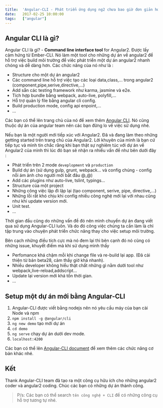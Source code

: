 ```yaml
---
title:  'Angular-CLI - Phát triển ứng dụng ng2 chưa bao giờ đơn giản hơn thế'
date:   2017-02-25 10:00:00
tags:   ["angular"]
---
```


<!-- ![angular-cli](http://i.imgur.com/7svwDWJ.png) -->

## Angular CLI là gì?

Angular CLI là gì? - **Command line interface tool** for Angular2. Được lấy cảm hứng từ Ember-CLI. Nó làm một tool cho những dự án về angular2 để hỗ trợ việc build môi trường để viêc phát triển một dự án angular2 nhanh chóng và dễ dàng hơn. Các chức năng của nó như là <i class="em em---1"></i> :

<!-- more -->

- Structure cho một dự án angular2
- Các command line hỗ trợ việc tạo các loại data,class,... trong angular2 (component,pipe,serive,directive,...)
- Add sẵn các testing framework như karma, jasmine và e2e.
- Tích hợp bundle bằng webpack, auto-live, polyfill,...
- Hỗ trợ quản lý file bằng angular cli config.
- Build production mode, config api enpoint,...
- ...

Các bạn có thể lên trang chủ của nó để xem thêm [Angular CLI](https://cli.angular.io/). Nó cũng thuộc dự án của angular team nên các bạn đừng lo về việc sử dụng nhé.

Nếu bạn là một người mới tiếp xúc với Angular2. Đã và đang làm theo những getting started trên trang chủ của Angular2. Lời khuyên của mình là bạn cứ tiếp tục và mình tin chắc rằng khi bạn thật sự nghiêm túc với dự án về Angular2 của mình thì lúc đó bạn sẽ nhận ra nhiều vấn đề như bên dưới đây <i class="em em-confounded"></i> :

- Phát triển trên 2 mode `deveplopment` và `production`
- Build dự án (sử dụng gulp, grunt, webpack... và config chúng - config nỗi ám ảnh cho người mới bắt đâu @_@)
- Add các plugins như auto-live, tslint, typings...
- Structure của một project
- Những công việc lập đi lập lại (tạo component, serive, pipe, directive,...)
- Những lỗi rất khó chịu khi config nhiều công nghệ mới lại với nhau cũng như khi update version mới.
- Unit test.
- ...

Thời gian đầu cũng do những vấn đề đó nên mình chuyển dự án đang viết qua sử dụng Angular-CLI luôn. Và do đó công việc chúng ta cần làm là chỉ tập trung vào chuyện phát triển chức năng thay cho việc setup môi trường.

Bên cạch những điều tích cực mà nó đem lại thì bên cạnh đó nó cũng có những issue, khuyết điểm mà khi sử dụng mình thấy <i class="em em--1"></i>

- Perfomance khá chậm mỗi khi change file và re-build lại app. (Đã cải thiện từ bản beta28, cảm thấy giờ khá nhanh).
- Nhiều developer không hiểu thật chất những gì nằm dưới tool như webpack,live-reload,addscript...
- Update lại version mới khá tốn thời gian.
- ...

## Setup một dự án mới bằng Angular-CLI

1. Angular-CLI được viết bằng nodejs nên nó yêu cầu máy của bạn cài Node và npm
2. `npm install -g @angular/cli`
3. `ng new demo` tạo mới dự án
4. `cd demo`
5. `ng serve` chạy dự án dưới dev mode.
6. `localhost:4200` 

Các bạn có thể lên [Angular-CLI document](https://github.com/angular/angular-cli) để xem thêm các chức năng cơ bản khác nhé.

## Kết

Thank Angular-CLI team đã tạo ra một công cụ hữu ích cho những angular2 coder và angular2 coding. Chúc các bạn có những dự án thành công. <i class="em em-money_with_wings"></i>

>P/s: Các bạn có thể search `tên công nghệ + CLI` để có những công cụ hỗ trợ tương tự nhé. <i class="em em-grimacing"></i>